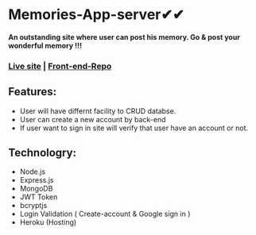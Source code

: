 # Memories-App-server✔✔

#### An outstanding site where user can post his memory. Go & post your wonderful memory !!!

### [Live site](https://memories-e2c87.web.app/)  |   [Front-end-Repo](https://github.com/raihanwebmaster/MERN-Project---client)
 


## Features:
+ User will have differnt facility to CRUD databse.
+ User can create a new account by back-end 
+ If user want to sign in site will verify  that user have an account or not.

## Technologry: 
+ Node.js
+ Express.js
+ MongoDB
+ JWT Token
+ bcryptjs
+ Login Validation ( Create-account & Google sign in )
+ Heroku (Hosting)






